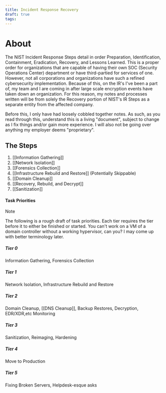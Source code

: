```yaml
---
title: Incident Response Recovery
draft: true
tags:
---
```

# About
The NIST Incident Response Steps detail in order Preparation, Identification, Containment, Eradication, Recovery, and Lessons Learned. This is a proper order for organizations that are capable of having their own SOC (Security Operations Center) department or have third-partied for services of one. However, not all corporations and organizations have such a refined cybersecurity implementation. Because of this, on the IR's I've been a part of, my team and I are coming in after large scale encryption events have taken down an organization. For this reason, my notes and processes written will be from solely the Recovery portion of NIST's IR Steps as a separate entity from the affected company.

Before this, I only have had loosely cobbled together notes. As such, as you read through this, understand this is a living "document", subject to change as I fix things and/or gain more experience. I will also not be going over anything my employer deems "proprietary". 

## The Steps
1. [[Information Gathering]]
2. [[Network Isolation]]
3. [[Forensics Collection]]
4. [[Infrastructure Rebuild and Restore]] (Potentially Skippable)
5. [[Domain Cleanup]]
6. [[Recovery, Rebuild, and Decrypt]]
7. [[Sanitization]]

#### Task Priorities 
> [!note]
> The following is a rough draft of task priorities. Each tier requires the tier before it to either be finished or started. You can't work on a VM of a domain controller without a working hypervisor, can you? I may come up with better terminology later.

##### Tier 0
Information Gathering, Forensics Collection
##### Tier 1
Network Isolation, Infrastructure Rebuild and Restore
##### Tier 2
Domain Cleanup, [[DNS Cleanup]], Backup Restores, Decryption, EDR/XDR,etc Monitoring
##### Tier 3
Sanitization, Reimaging, Hardening
##### Tier 4
Move to Production
##### Tier 5
Fixing Broken Servers, Helpdesk-esque asks



